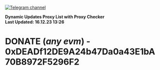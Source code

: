 [![Telegram channel](https://img.shields.io/endpoint?url=https://runkit.io/damiankrawczyk/telegram-badge/branches/master?url=https://t.me/n4z4v0d)](https://t.me/n4z4v0d) 

**Dynamic Updates Proxy List with Proxy Checker**  
**Last Updated: 16.12.23 13:26**

# DONATE (_any evm_) - 0xDEADf12DE9A24b47Da0a43E1bA70B8972F5296F2
